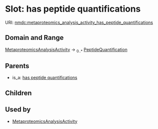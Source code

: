 
# Slot: has peptide quantifications




URI: [nmdc:metaproteomics_analysis_activity_has_peptide_quantifications](https://microbiomedata/meta/metaproteomics_analysis_activity_has_peptide_quantifications)


## Domain and Range

[MetaproteomicsAnalysisActivity](MetaproteomicsAnalysisActivity.md) &#8594;  <sub>0..\*</sub> [PeptideQuantification](PeptideQuantification.md)

## Parents

 *  is_a: [has peptide quantifications](has_peptide_quantifications.md)

## Children


## Used by

 * [MetaproteomicsAnalysisActivity](MetaproteomicsAnalysisActivity.md)
